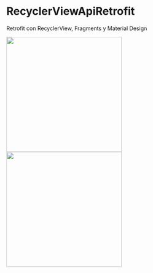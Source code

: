 # RecyclerViewApiRetrofit

Retrofit con RecyclerView, Fragments y Material Design

<img src="https://user-images.githubusercontent.com/51515040/229326303-f8ff3198-b086-4c02-82ae-4c6eb9cb292c.jpeg" width="300">       <img src="https://user-images.githubusercontent.com/51515040/229326312-612286b0-6b68-473e-a5db-656c09886c7d.jpeg" width="300">

